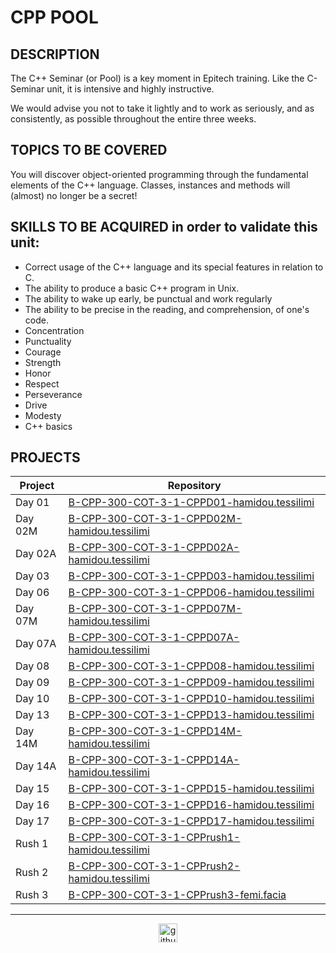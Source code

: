 # CPP POOL

## DESCRIPTION

The C++ Seminar (or Pool) is a key moment in Epitech training. 
Like the C-Seminar unit, it is intensive and highly instructive.

We would advise you not to take it lightly and to work as seriously, and as consistently, as possible throughout the entire three weeks.

## TOPICS TO BE COVERED

You will discover object-oriented programming through the fundamental elements of the C++ language. Classes, instances and methods will (almost) no longer be a secret!

## SKILLS TO BE ACQUIRED in order to validate this unit:

- Correct usage of the C++ language and its special features in relation to C.
- The ability  to produce a basic C++ program in Unix.
- The ability to wake up early, be punctual and work regularly
- The ability to be precise in the reading, and comprehension, of one's code.
- Concentration
- Punctuality
- Courage
- Strength
- Honor
- Respect
- Perseverance
- Drive
- Modesty
- C++ basics

## PROJECTS

| Project  | Repository |
| ------------- | ------------- |
| Day 01  | [B-CPP-300-COT-3-1-CPPD01-hamidou.tessilimi](./B-CPP-300-COT-3-1-CPPD01-hamidou.tessilimi)  |
| Day 02M  | [B-CPP-300-COT-3-1-CPPD02M-hamidou.tessilimi](./B-CPP-300-COT-3-1-CPPD02M-hamidou.tessilimi)  |
| Day 02A  | [B-CPP-300-COT-3-1-CPPD02A-hamidou.tessilimi](./B-CPP-300-COT-3-1-CPPD02A-hamidou.tessilimi)  |
| Day 03  | [B-CPP-300-COT-3-1-CPPD03-hamidou.tessilimi](./B-CPP-300-COT-3-1-CPPD03-hamidou.tessilimi)  |
| Day 06  | [B-CPP-300-COT-3-1-CPPD06-hamidou.tessilimi](./B-CPP-300-COT-3-1-CPPD06-hamidou.tessilimi)  |
| Day 07M  | [B-CPP-300-COT-3-1-CPPD07M-hamidou.tessilimi](./B-CPP-300-COT-3-1-CPPD07M-hamidou.tessilimi)  |
| Day 07A  | [B-CPP-300-COT-3-1-CPPD07A-hamidou.tessilimi](./B-CPP-300-COT-3-1-CPPD07A-hamidou.tessilimi)  |
| Day 08  | [B-CPP-300-COT-3-1-CPPD08-hamidou.tessilimi](./B-CPP-300-COT-3-1-CPPD08-hamidou.tessilimi)  |
| Day 09  | [B-CPP-300-COT-3-1-CPPD09-hamidou.tessilimi](./B-CPP-300-COT-3-1-CPPD09-hamidou.tessilimi)  |
| Day 10  | [B-CPP-300-COT-3-1-CPPD10-hamidou.tessilimi](./B-CPP-300-COT-3-1-CPPD10-hamidou.tessilimi)  |
| Day 13  | [B-CPP-300-COT-3-1-CPPD13-hamidou.tessilimi](./B-CPP-300-COT-3-1-CPPD13-hamidou.tessilimi)  |
| Day 14M  | [B-CPP-300-COT-3-1-CPPD14M-hamidou.tessilimi](./B-CPP-300-COT-3-1-CPPD14M-hamidou.tessilimi)  |
| Day 14A  | [B-CPP-300-COT-3-1-CPPD14A-hamidou.tessilimi](./B-CPP-300-COT-3-1-CPPD14A-hamidou.tessilimi)  |
| Day 15  | [B-CPP-300-COT-3-1-CPPD15-hamidou.tessilimi](./B-CPP-300-COT-3-1-CPPD15-hamidou.tessilimi)  |
| Day 16  | [B-CPP-300-COT-3-1-CPPD16-hamidou.tessilimi](./B-CPP-300-COT-3-1-CPPD16-hamidou.tessilimi)  |
| Day 17  | [B-CPP-300-COT-3-1-CPPD17-hamidou.tessilimi](./B-CPP-300-COT-3-1-CPPD17-hamidou.tessilimi)  |
| Rush 1 | [B-CPP-300-COT-3-1-CPPrush1-hamidou.tessilimi](./B-CPP-300-COT-3-1-CPPrush1-hamidou.tessilimi)  |
| Rush 2 | [B-CPP-300-COT-3-1-CPPrush2-hamidou.tessilimi](./B-CPP-300-COT-3-1-CPPrush2-hamidou.tessilimi)  |
| Rush 3 | [B-CPP-300-COT-3-1-CPPrush3-femi.facia](./B-CPP-300-COT-3-1-CPPrush1-femi.facia)  |

---

<div align="center">

<a href="https://github.com/blacky-yg" target="_blank"><img src="https://cdn.jsdelivr.net/npm/simple-icons@3.0.1/icons/github.svg" alt="github.com" width="30"></a>

</div>